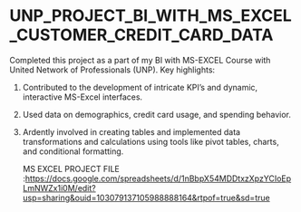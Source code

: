 # UNP_PROJECT_BI_WITH_MS_EXCEL_CUSTOMER_CREDIT_CARD_DATA

Completed this project as a part of my BI with MS-EXCEL Course with United Network of Professionals (UNP).
Key highlights:
1. Contributed to the development of intricate KPI’s and dynamic, interactive MS-Excel interfaces.
2. Used data on demographics, credit card usage, and spending behavior.
3. Ardently involved in creating tables and implemented data transformations and calculations using tools like pivot tables, charts, and conditional formatting.

   MS EXCEL PROJECT FILE :https://docs.google.com/spreadsheets/d/1nBbpX54MDDtxzXpzYCIoEpLmNWZx1i0M/edit?usp=sharing&ouid=103079137105988888164&rtpof=true&sd=true
